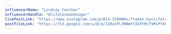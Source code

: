 ```yaml
---
influencerName: "Lindsay Conchar"
influencerHandle: "@lifeloveandsugar"
livePostLink: "https://www.instagram.com/p/Blk-ISOHW9s/?taken-by=lifeloveandsugar"
postFileLink: "https://lh3.google.com/u/0/d/11RuCPL3RNmFtIkFtRcT5MsPfkE7ppFM4"
---
```

